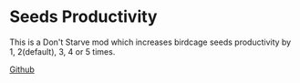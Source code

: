 # Seeds Productivity

This is a Don't Starve mod which increases birdcage seeds productivity by 1, 2(default), 3, 4 or 5 times.

[Github](https://github.com/xpol/dont-starve-seeds-productivity)
